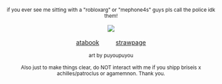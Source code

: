 </div>

<div align="center">
  


<sub>if you ever see me sitting with a "robloxarg" or "mephone4s" guys pls call the police idk them!</sub> 

![](https://files.catbox.moe/9yz5f0.png)







[atabook](https://hermes.atabook.org)ㅤㅤㅤ[strawpage](https://parisoftroy.straw.page)

<sub>art by puyoupuyou</sub> 

<sub>Also just to make things clear, do NOT interact with me if you shipp briseis x achilles/patroclus or agamemnon. Thank you.</sub> 


</div>

